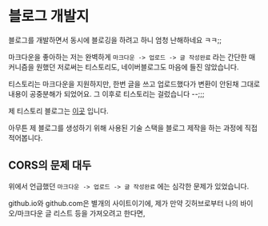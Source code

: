# 블로그 개발지

블로그를 개발하면서 동시에 블로깅을 하려고 하니 엄청 난해하네요 ㅋㅋ;;

마크다운을 좋아하는 저는 완벽하게 `마크다운 -> 업로드 -> 글 작성완료` 라는 간단한 
매커니즘을 원했던 저로써는 티스토리도, 네이버블로그도 마음에 들진 않았습니다.

티스토리는 마크다운을 지원하지만, 한번 글을 쓰고 업로드했다가 변환이 안된채 그대로 내용이
공중분해가 되었어요. 그 이후로 티스토리는 걸렀습니다 --;;;

제 티스토리 블로그는 [이곳]("https://majesty1317.tistory.com/") 입니다.

아무튼 제 블로그를 생성하기 위해 사용된 기술 스택을 블로그 제작을 하는 과정에 직접 적어봅니다.

## CORS의 문제 대두

위에서 언급했던 `마크다운 -> 업로드 -> 글 작성완료` 에는 심각한 문제가 있었습니다.

github.io와 github.com은 별개의 사이트이기에, 제가 만약 깃허브로부터 나의 바이오/마크다운 글 리스트 등을 가져오려고 한다면, 